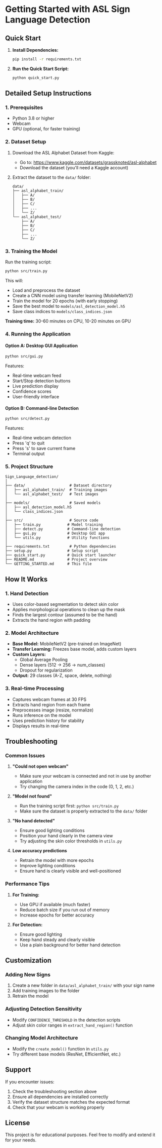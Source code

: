 # Getting Started with ASL Sign Language Detection

## Quick Start

1. **Install Dependencies:**
   ```bash
   pip install -r requirements.txt
   ```

2. **Run the Quick Start Script:**
   ```bash
   python quick_start.py
   ```

## Detailed Setup Instructions

### 1. Prerequisites

- Python 3.8 or higher
- Webcam
- GPU (optional, for faster training)

### 2. Dataset Setup

1. Download the ASL Alphabet Dataset from Kaggle:
   - Go to: https://www.kaggle.com/datasets/grassknoted/asl-alphabet
   - Download the dataset (you'll need a Kaggle account)

2. Extract the dataset to the `data/` folder:
   ```
   data/
   ├── asl_alphabet_train/
   │   ├── A/
   │   ├── B/
   │   ├── C/
   │   ├── ...
   │   └── Z/
   └── asl_alphabet_test/
       ├── A/
       ├── B/
       ├── C/
       ├── ...
       └── Z/
   ```

### 3. Training the Model

Run the training script:
```bash
python src/train.py
```

This will:
- Load and preprocess the dataset
- Create a CNN model using transfer learning (MobileNetV2)
- Train the model for 20 epochs (with early stopping)
- Save the best model to `models/asl_detection_model.h5`
- Save class indices to `models/class_indices.json`

**Training time:** 30-60 minutes on CPU, 10-20 minutes on GPU

### 4. Running the Application

#### Option A: Desktop GUI Application
```bash
python src/gui.py
```

Features:
- Real-time webcam feed
- Start/Stop detection buttons
- Live prediction display
- Confidence scores
- User-friendly interface

#### Option B: Command-line Detection
```bash
python src/detect.py
```

Features:
- Real-time webcam detection
- Press 'q' to quit
- Press 's' to save current frame
- Terminal output

### 5. Project Structure

```
Sign_Language_detection/
│
├── data/                    # Dataset directory
│   ├── asl_alphabet_train/  # Training images
│   └── asl_alphabet_test/   # Test images
│
├── models/                  # Saved models
│   ├── asl_detection_model.h5
│   └── class_indices.json
│
├── src/                     # Source code
│   ├── train.py            # Model training
│   ├── detect.py           # Command-line detection
│   ├── gui.py              # Desktop GUI app
│   └── utils.py            # Utility functions
│
├── requirements.txt         # Python dependencies
├── setup.py                # Setup script
├── quick_start.py          # Quick start launcher
├── README.md               # Project overview
└── GETTING_STARTED.md      # This file
```

## How It Works

### 1. Hand Detection
- Uses color-based segmentation to detect skin color
- Applies morphological operations to clean up the mask
- Finds the largest contour (assumed to be the hand)
- Extracts the hand region with padding

### 2. Model Architecture
- **Base Model:** MobileNetV2 (pre-trained on ImageNet)
- **Transfer Learning:** Freezes base model, adds custom layers
- **Custom Layers:**
  - Global Average Pooling
  - Dense layers (512 → 256 → num_classes)
  - Dropout for regularization
- **Output:** 29 classes (A-Z, space, delete, nothing)

### 3. Real-time Processing
- Captures webcam frames at 30 FPS
- Extracts hand region from each frame
- Preprocesses image (resize, normalize)
- Runs inference on the model
- Uses prediction history for stability
- Displays results in real-time

## Troubleshooting

### Common Issues

1. **"Could not open webcam"**
   - Make sure your webcam is connected and not in use by another application
   - Try changing the camera index in the code (0, 1, 2, etc.)

2. **"Model not found"**
   - Run the training script first: `python src/train.py`
   - Make sure the dataset is properly extracted to the `data/` folder

3. **"No hand detected"**
   - Ensure good lighting conditions
   - Position your hand clearly in the camera view
   - Try adjusting the skin color thresholds in `utils.py`

4. **Low accuracy predictions**
   - Retrain the model with more epochs
   - Improve lighting conditions
   - Ensure hand is clearly visible and well-positioned

### Performance Tips

1. **For Training:**
   - Use GPU if available (much faster)
   - Reduce batch size if you run out of memory
   - Increase epochs for better accuracy

2. **For Detection:**
   - Ensure good lighting
   - Keep hand steady and clearly visible
   - Use a plain background for better hand detection

## Customization

### Adding New Signs
1. Create a new folder in `data/asl_alphabet_train/` with your sign name
2. Add training images to the folder
3. Retrain the model

### Adjusting Detection Sensitivity
- Modify `CONFIDENCE_THRESHOLD` in the detection scripts
- Adjust skin color ranges in `extract_hand_region()` function

### Changing Model Architecture
- Modify the `create_model()` function in `utils.py`
- Try different base models (ResNet, EfficientNet, etc.)

## Support

If you encounter issues:
1. Check the troubleshooting section above
2. Ensure all dependencies are installed correctly
3. Verify the dataset structure matches the expected format
4. Check that your webcam is working properly

## License

This project is for educational purposes. Feel free to modify and extend it for your needs. 